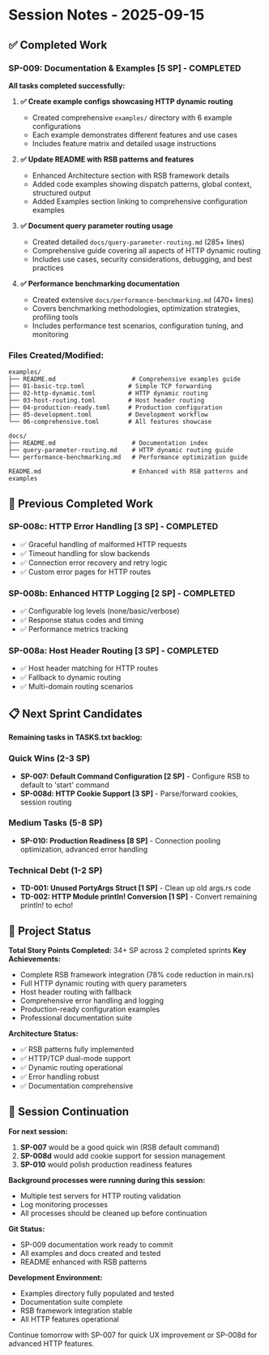 # Session Notes - 2025-09-15

## ✅ Completed Work

### SP-009: Documentation & Examples [5 SP] - COMPLETED
**All tasks completed successfully:**

1. **✅ Create example configs showcasing HTTP dynamic routing**
   - Created comprehensive `examples/` directory with 6 example configurations
   - Each example demonstrates different features and use cases
   - Includes feature matrix and detailed usage instructions

2. **✅ Update README with RSB patterns and features**
   - Enhanced Architecture section with RSB framework details
   - Added code examples showing dispatch patterns, global context, structured output
   - Added Examples section linking to comprehensive configuration examples

3. **✅ Document query parameter routing usage**
   - Created detailed `docs/query-parameter-routing.md` (285+ lines)
   - Comprehensive guide covering all aspects of HTTP dynamic routing
   - Includes use cases, security considerations, debugging, and best practices

4. **✅ Performance benchmarking documentation**
   - Created extensive `docs/performance-benchmarking.md` (470+ lines)
   - Covers benchmarking methodologies, optimization strategies, profiling tools
   - Includes performance test scenarios, configuration tuning, and monitoring

### Files Created/Modified:
```
examples/
├── README.md                     # Comprehensive examples guide
├── 01-basic-tcp.toml            # Simple TCP forwarding
├── 02-http-dynamic.toml         # HTTP dynamic routing
├── 03-host-routing.toml         # Host header routing
├── 04-production-ready.toml     # Production configuration
├── 05-development.toml          # Development workflow
└── 06-comprehensive.toml        # All features showcase

docs/
├── README.md                     # Documentation index
├── query-parameter-routing.md    # HTTP dynamic routing guide
└── performance-benchmarking.md   # Performance optimization guide

README.md                         # Enhanced with RSB patterns and examples
```

## 🎯 Previous Completed Work

### SP-008c: HTTP Error Handling [3 SP] - COMPLETED
- ✅ Graceful handling of malformed HTTP requests
- ✅ Timeout handling for slow backends
- ✅ Connection error recovery and retry logic
- ✅ Custom error pages for HTTP routes

### SP-008b: Enhanced HTTP Logging [2 SP] - COMPLETED
- ✅ Configurable log levels (none/basic/verbose)
- ✅ Response status codes and timing
- ✅ Performance metrics tracking

### SP-008a: Host Header Routing [3 SP] - COMPLETED
- ✅ Host header matching for HTTP routes
- ✅ Fallback to dynamic routing
- ✅ Multi-domain routing scenarios

## 📋 Next Sprint Candidates

**Remaining tasks in TASKS.txt backlog:**

### Quick Wins (2-3 SP)
- **SP-007: Default Command Configuration [2 SP]** - Configure RSB to default to 'start' command
- **SP-008d: HTTP Cookie Support [3 SP]** - Parse/forward cookies, session routing

### Medium Tasks (5-8 SP)
- **SP-010: Production Readiness [8 SP]** - Connection pooling optimization, advanced error handling

### Technical Debt (1-2 SP)
- **TD-001: Unused PortyArgs Struct [1 SP]** - Clean up old args.rs code
- **TD-002: HTTP Module println! Conversion [1 SP]** - Convert remaining println! to echo!

## 🚀 Project Status

**Total Story Points Completed:** 34+ SP across 2 completed sprints
**Key Achievements:**
- Complete RSB framework integration (78% code reduction in main.rs)
- Full HTTP dynamic routing with query parameters
- Host header routing with fallback
- Comprehensive error handling and logging
- Production-ready configuration examples
- Professional documentation suite

**Architecture Status:**
- ✅ RSB patterns fully implemented
- ✅ HTTP/TCP dual-mode support
- ✅ Dynamic routing operational
- ✅ Error handling robust
- ✅ Documentation comprehensive

## 🔄 Session Continuation

**For next session:**
1. **SP-007** would be a good quick win (RSB default command)
2. **SP-008d** would add cookie support for session management
3. **SP-010** would polish production readiness features

**Background processes were running during this session:**
- Multiple test servers for HTTP routing validation
- Log monitoring processes
- All processes should be cleaned up before continuation

**Git Status:**
- SP-009 documentation work ready to commit
- All examples and docs created and tested
- README enhanced with RSB patterns

**Development Environment:**
- Examples directory fully populated and tested
- Documentation suite complete
- RSB framework integration stable
- All HTTP features operational

Continue tomorrow with SP-007 for quick UX improvement or SP-008d for advanced HTTP features.